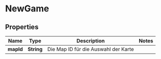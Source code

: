 # NewGame

## Properties
Name | Type | Description | Notes
------------ | ------------- | ------------- | -------------
**mapId** | **String** | Die Map ID für die Auswahl der Karte | 
